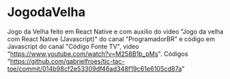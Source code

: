 # JogodaVelha
Jogo da Velha feito em React Native e com auxilio do video "Jogo da velha com React Native (Javascript)" 
do canal "ProgramadorBR" e código em Javascript do canal "Código Fonte TV", 
video "https://www.youtube.com/watch?v=M258B1b_pMs".
Códigos "https://github.com/gabrielfroes/tic-tac-toe/commit/014b98cf2e53309df46ad348f19c61e6105cd87a"

